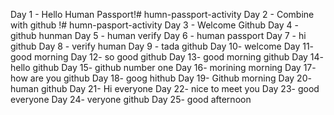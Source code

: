 Day 1 - Hello Human Passport!# humn-passport-activity
Day 2 - Combine with github !# humn-pasport-activity
Day 3 - Welcome Github
Day 4 - github hunman
Day 5 - human verify
Day 6 - human passport 
Day 7 - hi github
Day 8 - verify human
Day 9 - tada github
Day 10- welcome 
Day 11- good morning
Day 12- so good github
Day 13- good morning github
Day 14- hello github
Day 15- github number one
Day 16- morining morning
Day 17- how are you github
Day 18- goog hithub
Day 19- Github morning
Day 20- human github
Day 21- Hi everyone
Day 22- nice to meet you
Day 23- good everyone
Day 24- veryone github
Day 25- good afternoon
